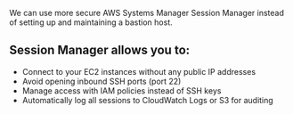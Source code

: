 We can use more secure AWS Systems Manager Session Manager instead of setting up and maintaining a bastion host.

## Session Manager allows you to:
- Connect to your EC2 instances without any public IP addresses
- Avoid opening inbound SSH ports (port 22)
- Manage access with IAM policies instead of SSH keys
- Automatically log all sessions to CloudWatch Logs or S3 for auditing
